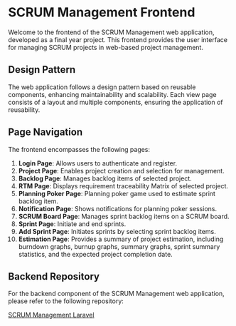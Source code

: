 # SCRUM Management Frontend

Welcome to the frontend of the SCRUM Management web application, developed as a final year project. This frontend provides the user interface for managing SCRUM projects in web-based project management.

## Design Pattern

The web application follows a design pattern based on reusable components, enhancing maintainability and scalability. Each view page consists of a layout and multiple components, ensuring the application of reusability.

## Page Navigation

The frontend encompasses the following pages:

1. **Login Page**: Allows users to authenticate and register.
2. **Project Page**: Enables project creation and selection for management.
3. **Backlog Page**: Manages backlog items of selected project.
4. **RTM Page**: Displays requirement traceability Matrix of selected project.
5. **Planning Poker Page**: Planning poker game used to estimate sprint backlog item.
6. **Notification Page**: Shows notifications for planning poker sessions.
7. **SCRUM Board Page**: Manages sprint backlog items on a SCRUM board.
8. **Sprint Page**: Initiate and end sprints.
9. **Add Sprint Page**: Initiates sprints by selecting sprint backlog items.
10. **Estimation Page**: Provides a summary of project estimation, including burndown graphs, burnup graphs, summary graphs, sprint summary statistics, and the expected project completion date.

## Backend Repository

For the backend component of the SCRUM Management web application, please refer to the following repository:

[SCRUM Management Laravel](https://github.com/tanengian8/SCRUM_Management_Laravel)

